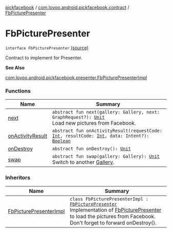 [pickfacebook](../../index.md) / [com.lovoo.android.pickfacebook.contract](../index.md) / [FbPicturePresenter](./index.md)

# FbPicturePresenter

`interface FbPicturePresenter` [(source)](https://github.com/lovoo/android-pickpic/blob/master/pickfacebook/pickfacebook/src/main/kotlin/com/lovoo/android/pickfacebook/contract/FbPicturePresenter.kt#L27)

Contract to implement for Presenter.

**See Also**

[com.lovoo.android.pickfacebook.presenter.FbPicturePresenterImpl](../../com.lovoo.android.pickfacebook.presenter/-fb-picture-presenter-impl/index.md)

### Functions

| Name | Summary |
|---|---|
| [next](next.md) | `abstract fun next(gallery: Gallery, next: GraphRequest?): `[`Unit`](https://kotlinlang.org/api/latest/jvm/stdlib/kotlin/-unit/index.html)<br>Load new pictures from Facebook. |
| [onActivityResult](on-activity-result.md) | `abstract fun onActivityResult(requestCode: `[`Int`](https://kotlinlang.org/api/latest/jvm/stdlib/kotlin/-int/index.html)`, resultCode: `[`Int`](https://kotlinlang.org/api/latest/jvm/stdlib/kotlin/-int/index.html)`, data: Intent?): `[`Boolean`](https://kotlinlang.org/api/latest/jvm/stdlib/kotlin/-boolean/index.html) |
| [onDestroy](on-destroy.md) | `abstract fun onDestroy(): `[`Unit`](https://kotlinlang.org/api/latest/jvm/stdlib/kotlin/-unit/index.html) |
| [swap](swap.md) | `abstract fun swap(gallery: Gallery): `[`Unit`](https://kotlinlang.org/api/latest/jvm/stdlib/kotlin/-unit/index.html)<br>Switch to another [Gallery](#). |

### Inheritors

| Name | Summary |
|---|---|
| [FbPicturePresenterImpl](../../com.lovoo.android.pickfacebook.presenter/-fb-picture-presenter-impl/index.md) | `class FbPicturePresenterImpl : `[`FbPicturePresenter`](./index.md)<br>Implementation of [FbPicturePresenter](./index.md) to load the pictures from Facebook. Don't forget to forward onDestroy(). |

